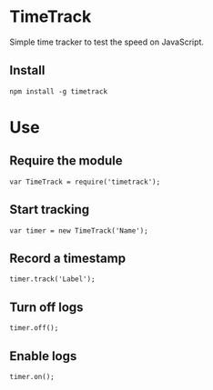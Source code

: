 TimeTrack
=========

Simple time tracker to test the speed on JavaScript.

Install
-------

	npm install -g timetrack

Use
===

Require the module
------------------

	var TimeTrack = require('timetrack');

Start tracking
--------------
	var timer = new TimeTrack('Name');

Record a timestamp
------------------
	timer.track('Label');

Turn off logs
-------------
	timer.off();

Enable logs
-----------
	timer.on();